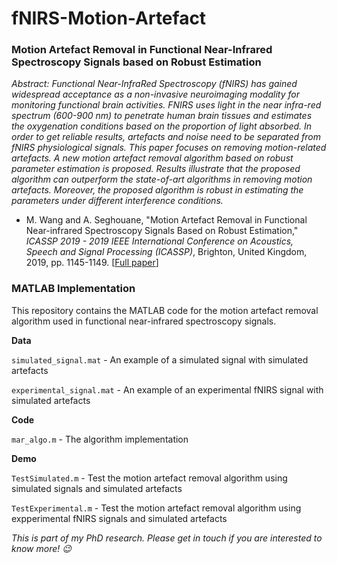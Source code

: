# fNIRS-Motion-Artefact

### Motion Artefact Removal in Functional Near-Infrared Spectroscopy Signals based on Robust Estimation

*Abstract: Functional Near-InfraRed Spectroscopy (fNIRS) has gained widespread acceptance as a non-invasive neuroimaging modality for monitoring functional brain activities. FNIRS uses light in the near infra-red spectrum (600-900 nm) to penetrate human brain tissues and estimates the oxygenation conditions based on the proportion of light absorbed. In order to get reliable results, artefacts and noise need to be separated from fNIRS physiological signals. This paper focuses on removing motion-related artefacts. A new motion artefact removal algorithm based on robust parameter estimation is proposed. Results illustrate that the proposed algorithm can outperform the state-of-art algorithms in removing motion artefacts. Moreover, the proposed algorithm is robust in estimating the parameters under different interference conditions.*

- M. Wang and A. Seghouane, "Motion Artefact Removal in Functional Near-infrared Spectroscopy Signals Based on Robust Estimation," *ICASSP 2019 - 2019 IEEE International Conference on Acoustics, Speech and Signal Processing (ICASSP)*, Brighton, United Kingdom, 2019, pp. 1145-1149. [[Full paper](https://github.com/mengmwang/fNIRS-Motion-Artefact/blob/main/Wang2019.pdf)]

### MATLAB Implementation

This repository contains the MATLAB code for the motion artefact removal algorithm used in functional near-infrared spectroscopy signals.

**Data**

`simulated_signal.mat` - An example of a simulated signal with simulated artefacts

`experimental_signal.mat` - An example of an experimental fNIRS signal with simulated artefacts

**Code**

`mar_algo.m` - The algorithm implementation

**Demo**

`TestSimulated.m` - Test the motion artefact removal algorithm using simulated signals and simulated artefacts

`TestExperimental.m` - Test the motion artefact removal algorithm using expperimental fNIRS signals and simulated artefacts


*This is part of my PhD research. Please get in touch if you are interested to know more! 😉*
